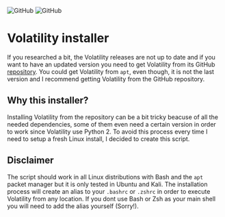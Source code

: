 <img alt="GitHub" src="https://img.shields.io/badge/version-v1.2-blue"> <img alt="GitHub" src="https://img.shields.io/github/license/anthares101/kali_volatility_installer">

# Volatility installer

If you researched a bit, the Volatility releases are not up to date and if you want to have an updated version you need to get Volatility from its GitHub 
[repository](https://github.com/volatilityfoundation/volatility). You could get Volatility from `apt`, even though, it is not the last version and I recommend getting Volatility from the GitHub repository.

## Why this installer?

Installing Volatility from the repository can be a bit tricky beacuse of all the needed dependencies, some of them even need a certain version in order to work since Volatility use Python 2. To avoid this process every time I need to setup a fresh Linux install, I decided to create this script.

## Disclaimer

The script should work in all Linux distributions with Bash and the `apt` packet manager but it is only tested in Ubuntu and Kali. The installation process will create an alias to your `.bashrc` or `.zshrc` in order to execute Volatility from any location. If you dont use Bash or Zsh as your main shell you will need to add the alias yourself (Sorry!).
